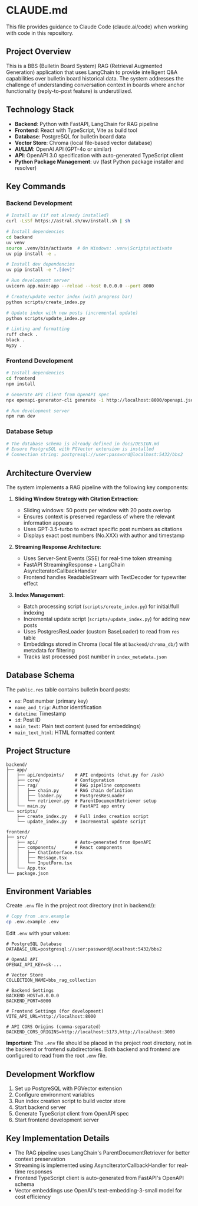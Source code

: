 # CLAUDE.md

This file provides guidance to Claude Code (claude.ai/code) when working with code in this repository.

## Project Overview

This is a BBS (Bulletin Board System) RAG (Retrieval Augmented Generation) application that uses LangChain to provide intelligent Q&A capabilities over bulletin board historical data. The system addresses the challenge of understanding conversation context in boards where anchor functionality (reply-to-post feature) is underutilized.

## Technology Stack

- **Backend**: Python with FastAPI, LangChain for RAG pipeline
- **Frontend**: React with TypeScript, Vite as build tool
- **Database**: PostgreSQL for bulletin board data
- **Vector Store**: Chroma (local file-based vector database)
- **AI/LLM**: OpenAI API (GPT-4o or similar)
- **API**: OpenAPI 3.0 specification with auto-generated TypeScript client
- **Python Package Management**: uv (fast Python package installer and resolver)

## Key Commands

### Backend Development
```bash
# Install uv (if not already installed)
curl -LsSf https://astral.sh/uv/install.sh | sh

# Install dependencies
cd backend
uv venv
source .venv/bin/activate  # On Windows: .venv\Scripts\activate
uv pip install -e .

# Install dev dependencies
uv pip install -e ".[dev]"

# Run development server
uvicorn app.main:app --reload --host 0.0.0.0 --port 8000

# Create/update vector index (with progress bar)
python scripts/create_index.py

# Update index with new posts (incremental update)
python scripts/update_index.py

# Linting and formatting
ruff check .
black .
mypy .
```

### Frontend Development
```bash
# Install dependencies
cd frontend
npm install

# Generate API client from OpenAPI spec
npx openapi-generator-cli generate -i http://localhost:8000/openapi.json -g typescript-fetch -o src/api

# Run development server
npm run dev
```

### Database Setup
```bash
# The database schema is already defined in docs/DESIGN.md
# Ensure PostgreSQL with PGVector extension is installed
# Connection string: postgresql://user:password@localhost:5432/bbs2
```

## Architecture Overview

The system implements a RAG pipeline with the following key components:

1. **Sliding Window Strategy with Citation Extraction**: 
   - Sliding windows: 50 posts per window with 20 posts overlap
   - Ensures context is preserved regardless of where the relevant information appears
   - Uses GPT-3.5-turbo to extract specific post numbers as citations
   - Displays exact post numbers (No.XXX) with author and timestamp

2. **Streaming Response Architecture**:
   - Uses Server-Sent Events (SSE) for real-time token streaming
   - FastAPI StreamingResponse + LangChain AsyncIteratorCallbackHandler
   - Frontend handles ReadableStream with TextDecoder for typewriter effect

3. **Index Management**:
   - Batch processing script (`scripts/create_index.py`) for initial/full indexing
   - Incremental update script (`scripts/update_index.py`) for adding new posts
   - Uses PostgresResLoader (custom BaseLoader) to read from `res` table
   - Embeddings stored in Chroma (local file at `backend/chroma_db/`) with metadata for filtering
   - Tracks last processed post number in `index_metadata.json`

## Database Schema

The `public.res` table contains bulletin board posts:
- `no`: Post number (primary key)
- `name_and_trip`: Author identification
- `datetime`: Timestamp
- `id`: Post ID
- `main_text`: Plain text content (used for embeddings)
- `main_text_html`: HTML formatted content

## Project Structure

```
backend/
├── app/
│   ├── api/endpoints/    # API endpoints (chat.py for /ask)
│   ├── core/             # Configuration
│   ├── rag/              # RAG pipeline components
│   │   ├── chain.py      # RAG chain definition
│   │   ├── loader.py     # PostgresResLoader
│   │   └── retriever.py  # ParentDocumentRetriever setup
│   └── main.py           # FastAPI app entry
└── scripts/
    ├── create_index.py   # Full index creation script
    └── update_index.py   # Incremental update script

frontend/
├── src/
│   ├── api/              # Auto-generated from OpenAPI
│   ├── components/       # React components
│   │   ├── ChatInterface.tsx
│   │   ├── Message.tsx
│   │   └── InputForm.tsx
│   └── App.tsx
└── package.json
```

## Environment Variables

Create `.env` file in the project root directory (not in backend/):
```bash
# Copy from .env.example
cp .env.example .env
```

Edit `.env` with your values:
```
# PostgreSQL Database
DATABASE_URL=postgresql://user:password@localhost:5432/bbs2

# OpenAI API
OPENAI_API_KEY=sk-...

# Vector Store
COLLECTION_NAME=bbs_rag_collection

# Backend Settings
BACKEND_HOST=0.0.0.0
BACKEND_PORT=8000

# Frontend Settings (for development)
VITE_API_URL=http://localhost:8000

# API CORS Origins (comma-separated)
BACKEND_CORS_ORIGINS=http://localhost:5173,http://localhost:3000
```

**Important**: The `.env` file should be placed in the project root directory, not in the backend or frontend subdirectories. Both backend and frontend are configured to read from the root `.env` file.

## Development Workflow

1. Set up PostgreSQL with PGVector extension
2. Configure environment variables
3. Run index creation script to build vector store
4. Start backend server
5. Generate TypeScript client from OpenAPI spec
6. Start frontend development server

## Key Implementation Details

- The RAG pipeline uses LangChain's ParentDocumentRetriever for better context preservation
- Streaming is implemented using AsyncIteratorCallbackHandler for real-time responses
- Frontend TypeScript client is auto-generated from FastAPI's OpenAPI schema
- Vector embeddings use OpenAI's text-embedding-3-small model for cost efficiency